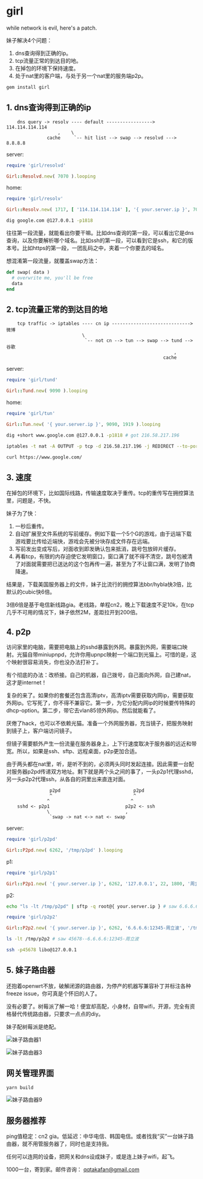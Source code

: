 # girl

while network is evil, here's a patch.

妹子解决4个问题：

1. dns查询得到正确的ip。
2. tcp流量正常的到达目的地。
3. 在掉包的环境下保持速度。
4. 处于nat里的客户端，与处于另一个nat里的服务端p2p。

```bash
gem install girl
```

## 1. dns查询得到正确的ip

```
    dns query -> resolv ---- default -----------------> 114.114.114.114
                   ,    \                     
               cache     `-- hit list --> swap --> resolvd ---> 8.8.8.8
```

server:

```ruby
require 'girl/resolvd'

Girl::Resolvd.new( 7070 ).looping
```

home:

```ruby
require 'girl/resolv'

Girl::Resolv.new( 1717, [ '114.114.114.114' ], '{ your.server.ip }', 7070, [ 'google.com' ] ).looping
```

```bash
dig google.com @127.0.0.1 -p1818
```

往往第一段流量，就能看出你要干嘛。比如dns查询的第一段，可以看出它是dns查询，以及你要解析哪个域名。比如ssh的第一段，可以看到它是ssh，和它的版本号。比如https的第一段，一团乱码之中，夹着一个你要去的域名。

想混淆第一段流量，就覆盖swap方法：

```ruby
def swap( data )
  # overwrite me, you'll be free
  data
end
```

## 2. tcp流量正常的到达目的地

```
    tcp traffic -> iptables ---- cn ip -----------------------------> 微博
                            \                        
                             `-- not cn --> tun --> swap --> tund --> 谷歌
                                                              ,
                                                          cache
```

server:

```ruby
require 'girl/tund'

Girl::Tund.new( 9090 ).looping
```

home:

```ruby
require 'girl/tun'

Girl::Tun.new( '{ your.server.ip }', 9090, 1919 ).looping
```

```bash
dig +short www.google.com @127.0.0.1 -p1818 # got 216.58.217.196

iptables -t nat -A OUTPUT -p tcp -d 216.58.217.196 -j REDIRECT --to-ports 1919

curl https://www.google.com/
```

## 3. 速度

在掉包的环境下，比如国际线路，传输速度取决于重传。tcp的重传写在拥控算法里，问题是，不快。

妹子为了快：

1. 一秒后重传。
2. 自动扩展至文件系统的写前缓存。例如下载一个5个G的游戏，由于远端下载游戏要比传给近端快，游戏会先被分块存成文件存在远端。
3. 写前发出变成写后，对面收到即发确认包来抵消，跳号包放碎片缓存。
4. 再看tcp，有限的内存迫使它发明窗口，窗口满了就不得不清空，跳号包被清了对面就需要把已送达的这个包再传一遍，甚至为了不让窗口满，发明了协商降速。

结果是，下载美国服务器上的文件，妹子比流行的拥控算法bbr/hybla快3倍，比默认的cubic快6倍。

3倍6倍是基于电信新线路gia。老线路，单程cn2，晚上下载速度不足10k，在tcp几乎不可用的情况下，妹子依然2M，差距拉开到200倍。

## 4. p2p

访问家里的电脑，需要把电脑上的sshd暴露到外网。暴露到外网，需要端口映射。光猫自带miniupnpd，允许你用upnpc映射一个端口到光猫上。可惜的是，这个映射很容易消失，你也没办法打补丁。

有个彻底的办法：改桥接。自己的机器，自己拨号，自己面向外网，自己建nat，这才是internet！

复杂的来了。如果你的套餐还包含高清iptv，高清iptv需要获取内网ip，需要获取外网ip。它写死了，你不得不兼容它。第一步，为它分配内网ip的时候要传特殊的dhcp-option。第二步，带它去vlan85领外网ip。然后就能看了。

厌倦了hack，也可以不依赖光猫。准备一个外网服务器，充当镜子，把服务映射到镜子上，客户端访问镜子。

但镜子需要额外产生一份流量在服务器身上，上下行速度取决于服务器的远近和带宽。所以，如果是ssh、sftp、远程桌面，p2p更加合适。

由于两头都在nat里，听，是听不到的，必须两头同时发起连接。因此需要一台配对服务器p2pd传递双方地址。剩下就是两个头之间的事了，一头p2p1代理sshd，另一头p2p2代理ssh，从各自的洞里出来直连对面。

```
                p2pd                           p2pd
                ^                              ^
               ^                              ^
    sshd <- p2p1                            p2p2 <- ssh
               \                            ,          
                `swap -> nat <-> nat <- swap
```

server:

```ruby
require 'girl/p2pd'

Girl::P2pd.new( 6262, '/tmp/p2pd' ).looping
```

p1:

```ruby
require 'girl/p2p1'

Girl::P2p1.new( '{ your.server.ip }', 6262, '127.0.0.1', 22, 1800, '周立波' ).looping
```

p2:

```bash
echo "ls -lt /tmp/p2pd" | sftp -q root@{ your.server.ip } # saw 6.6.6.6:12345-周立波
```

```ruby
require 'girl/p2p2'

Girl::P2p2.new( '{ your.server.ip }', 6262, '6.6.6.6:12345-周立波', '/tmp/p2p2' ).looping
```

```bash
ls -lt /tmp/p2p2 # saw 45678--6.6.6.6:12345-周立波

ssh -p45678 libo@127.0.0.1
```

## 5. 妹子路由器

还抱着openwrt不放，破解闭源的路由器，为停产的机器写兼容补丁并标注各种freeze issue，你可真是个怀旧的人了。

没有必要了。树莓派了解一哈！便宜却高配，小身材，自带wifi，开源，完全有资格替代传统路由器，只要求一点点的diy。

妹子配树莓派是绝配。

![妹子路由器1](http://89.208.243.143/pic1.jpg)

![妹子路由器3](http://89.208.243.143/pic3.jpg)

## 网关管理界面

```bash
yarn build
```

![妹子路由器9](http://89.208.243.143/pic9.png)

## 服务器推荐

ping值稳定：cn2 gia。低延迟：中华电信、韩国电信。或者找我“买”一台妹子路由器，就不用管服务器了，同时也是支持我。

任何可以连网的设备，把网关和dns设成妹子，或是连上妹子wifi，起飞。

1000一台，寄到家。邮件咨询： qqtakafan@gmail.com

